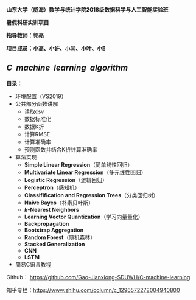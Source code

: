 **山东大学（威海）数学与统计学院2018级数据科学与人工智能实验班**

**暑假科研实训项目**

**指导教师：郭亮**

**项目成员：小高、小许、小闫、小叶、小E**

## $C\ \    machine\ \   learning\ \    algorithm$

**目录：**

- 环境配置（VS2019）
- 公共部分函数讲解
  - 读取csv
  - 数据标准化
  - 数据K折
  - 计算RMSE
  - 计算准确率
  - 预测函数并结合K折计算准确率
- 算法实现
  - **Simple Linear Regression**（简单线性回归）
  - **Multivariate Linear Regression**（多元线性回归）
  - **Logistic Regression**（逻辑回归）
  - **Perceptron**（感知机）
  - **Classifification and Regression Trees**（分类回归树）
  - **Naive Bayes**（朴素贝叶斯）
  - **$k$-Nearest Neighbors**
  - **Learning Vector Quantization**（学习向量量化）
  - **Backpropagation**
  - **Bootstrap Aggregation**
  - **Random Forest**（随机森林）
  - **Stacked Generalization**
  - **CNN**
  - **LSTM**
- 简易C语言教程



Github： https://github.com/Gao-Jianxiong-SDUWH/C-machine-learning

知乎专栏：https://www.zhihu.com/column/c_1296572278004940800